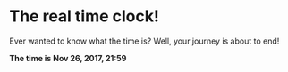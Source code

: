 # The real time clock!

Ever wanted to know what the time is? Well, your journey is about to end!

**The time is Nov 26, 2017, 21:59**